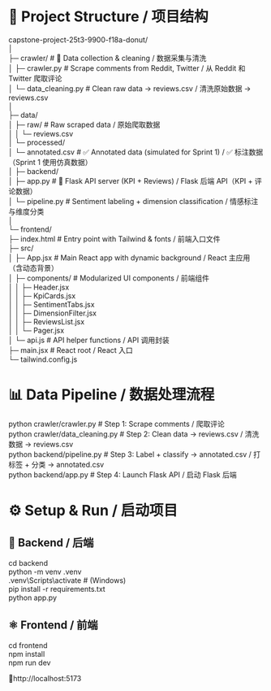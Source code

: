 # 📁 Project Structure / 项目结构 #

capstone-project-25t3-9900-f18a-donut/<br>
│<br>
├─ crawler/                   # 🐍 Data collection & cleaning / 数据采集与清洗<br>
│   ├─ crawler.py             # Scrape comments from Reddit, Twitter / 从 Reddit 和 Twitter 爬取评论<br>
│   └─ data_cleaning.py       # Clean raw data -> reviews.csv / 清洗原始数据 -> reviews.csv<br>
│<br>
├─ data/<br>
│   ├─ raw/                   # Raw scraped data / 原始爬取数据<br>
│   │   └─ reviews.csv<br>
│   └─ processed/<br>
│       └─ annotated.csv      # ✅ Annotated data (simulated for Sprint 1) / ✅ 标注数据（Sprint 1 使用仿真数据）<br>
│
├─ backend/<br>
│   ├─ app.py                 # 🚀 Flask API server (KPI + Reviews) / Flask 后端 API（KPI + 评论数据）<br>
│   └─ pipeline.py            # Sentiment labeling + dimension classification / 情感标注与维度分类<br>
│<br>
└─ frontend/<br>
    ├─ index.html             # Entry point with Tailwind & fonts / 前端入口文件<br>
    ├─ src/<br>
    │   ├─ App.jsx            # Main React app with dynamic background / React 主应用（含动态背景）<br>
    │   ├─ components/        # Modularized UI components / 前端组件<br>
    │   │   ├─ Header.jsx<br>
    │   │   ├─ KpiCards.jsx<br>
    │   │   ├─ SentimentTabs.jsx<br>
    │   │   ├─ DimensionFilter.jsx<br>
    │   │   ├─ ReviewsList.jsx<br>
    │   │   └─ Pager.jsx<br>
    │   └─ api.js             # API helper functions / API 调用封装<br>
    ├─ main.jsx               # React root / React 入口<br>
    └─ tailwind.config.js<br>



# 📊 Data Pipeline / 数据处理流程 #

python crawler/crawler.py          # Step 1: Scrape comments / 爬取评论<br>
python crawler/data_cleaning.py    # Step 2: Clean data -> reviews.csv / 清洗数据 -> reviews.csv<br>
python backend/pipeline.py         # Step 3: Label + classify -> annotated.csv / 打标签 + 分类 -> annotated.csv<br>
python backend/app.py              # Step 4: Launch Flask API / 启动 Flask 后端<br>

# ⚙️ Setup & Run / 启动项目 #

## 🐍 Backend / 后端 ##
cd backend<br>
python -m venv .venv<br>
.venv\Scripts\activate   # (Windows)<br>
pip install -r requirements.txt<br>
python app.py<br>

## ⚛️ Frontend / 前端 ##
cd frontend<br>
npm install<br>
npm run dev<br>

📍http://localhost:5173